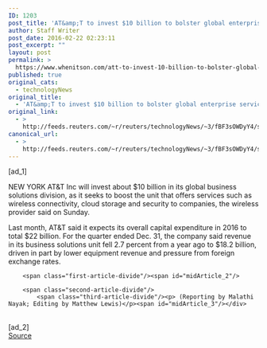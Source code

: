```yaml
---
ID: 1203
post_title: 'AT&amp;T to invest $10 billion to bolster global enterprise services'
author: Staff Writer
post_date: 2016-02-22 02:23:11
post_excerpt: ""
layout: post
permalink: >
  https://www.whenitson.com/att-to-invest-10-billion-to-bolster-global-enterprise-services/
published: true
original_cats:
  - technologyNews
original_title:
  - 'AT&amp;T to invest $10 billion to bolster global enterprise services'
original_link:
  - >
    http://feeds.reuters.com/~r/reuters/technologyNews/~3/fBF3sOWDyY4/story01.htm
canonical_url:
  - >
    http://feeds.reuters.com/~r/reuters/technologyNews/~3/fBF3sOWDyY4/story01.htm
---
```

 [ad_1]
<br><div id="articleText">
<span id="midArticle_start"/>

<span class="focusParagraph" readability="7"><p><span class="articleLocation">NEW YORK</span> AT&amp;T Inc will invest about $10 billion in its global business solutions division, as it seeks to boost the unit that offers services such as wireless connectivity, cloud storage and security to companies, the wireless provider said on Sunday.</p></span><span id="midArticle_0"/><p>Last month, AT&amp;T said it expects its overall capital expenditure in 2016 to total $22 billion. For the quarter ended Dec. 31, the company said revenue in its business solutions unit fell 2.7 percent from a year ago to $18.2 billion, driven in part by lower equipment revenue and pressure from foreign exchange rates. </p><span id="midArticle_1"/>
        
        <span class="first-article-divide"/><span id="midArticle_2"/>
        
        <span class="second-article-divide"/>
            <span class="third-article-divide"/><p> (Reporting by Malathi Nayak; Editing by Matthew Lewis)</p><span id="midArticle_3"/></div>
<br>[ad_2]
<br><a href="http://feeds.reuters.com/~r/reuters/technologyNews/~3/fBF3sOWDyY4/story01.htm">Source </a>